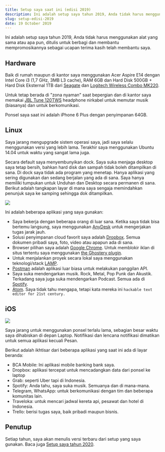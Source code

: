 ```yaml
---
title: Setup saya saat ini (edisi 2019)
description: Ini adalah setup saya tahun 2019, Anda tidak harus menggunakan alat yang sama atau apa pun, ditulis untuk berbagi dan membantu mempromosikannya sebagai ucapan terima kasih telah membantu saya.
slug: setup-edisi-2019
date: 19 October 2019
---
```


Ini adalah setup saya tahun 2019, Anda tidak harus menggunakan alat yang sama atau apa pun, ditulis untuk berbagi dan membantu mempromosikannya sebagai ucapan terima kasih telah membantu saya.

## Hardware

Baik di rumah maupun di kantor saya menggunakan Acer Aspire E14 dengan Intel Core i3 (1,7 GHz, 3MB L3 cache), RAM 6GB dan Hard Disk 500GB + Hard Disk Eksternal 1TB dari [Seagate](https://www.tokopedia.com/shopit-1/seagate-backup-plus-slim-usb-3-0-1tb-sthn1000400-black) dan [Logitech Wireless Combo MK220](https://www.logitech.com/id-id/product/wireless-combo-mk220).

Untuk tetap berada di "zona nyaman" saat bepergian dan di kantor saya memakai [JBL Tune 120TWS](https://id.jbl.com/headphones-wireless/JBL+TUNE120TWS.html) headphone nirkabel untuk memutar musik (biasanya) dan untuk berkomunikasi.

Ponsel saya saat ini adalah iPhone 6 Plus dengan penyimpanan 64GB.

## Linux

Saya jarang mengupgrade sistem operasi saya, jadi saya selalu menggunakan versi yang lebih lama. Terakhir saya menggunakan Ubuntu 14.04 untuk waktu yang sangat lama juga.

Secara default saya menyembunyikan dock. Saya suka menjaga desktop saya tetap bersih, bahkan hard disk dan sampah tidak boleh ditampilkan di sana. Di dock saya tidak ada program yang menetap. Hanya aplikasi yang sering digunakan dan sedang berjalan yang ada di sana. Saya hanya memiliki tumpukan untuk Unduhan dan Desktop secara permanen di sana. Berikut adalah tangkapan layar di mana saya sengaja memindahkan penunjuk saya ke samping sehingga dok ditampilkan.

![](/journal/setup-edisi-2019/dock.png)

Ini adalah beberapa aplikasi yang saya gunakan:

- Saya bekerja dengan beberapa orang di luar sana. Ketika saya tidak bisa bertemu langsung, saya menggunakan [AnyDesk](anydesk.com) untuk mengerjakan tugas jarak jauh.
- Solusi penyimpanan cloud favorit saya adalah [Dropbox](https://www.dropbox.com). Semua dokumen pribadi saya, foto, video atau apapun ada di sana.
- Browser pilihan saya adalah [Google Chrome](https://www.google.com/chrome). Untuk memblokir iklan di situs tertentu saya menggunakan [the Ghostery plugin](https://www.ghostery.com).
- Untuk menjalankan proyek secara lokal saya menggunakan teknologi/stack [LAMP](<https://en.wikipedia.org/wiki/LAMP_(software_bundle)>).
- [Postman](https://www.postman.com) adalah aplikasi luar biasa untuk melakukan panggilan API.
- Saya suka mendengarkan musik. Rock, Metal, Pop Punk dan Akustik. Terkadang saya juga suka mendengarkan Podcast. Semua ada di [Spotify](https://www.spotify.com).
- [Atom](https://atom.io). Saya tidak tahu mengapa, tetapi kata mereka ini `hackable text editor for 21st century.`

## iOS

![](/journal/setup-edisi-2019/ios.png)

Saya jarang untuk menggunakan ponsel terlalu lama, sebagian besar waktu saya dihabiskan di depan Laptop. Notifikasi dan lencana notifikasi dimatikan untuk semua aplikasi kecuali Pesan.

Berikut adalah ikhtisar dari beberapa aplikasi yang saat ini ada di layar beranda:

- BCA Mobile: Ini aplikasi mobile banking bank saya.
- Dropbox: aplikasi tercepat untuk mencadangkan data dari ponsel ke laptop
- Grab: seperti Uber tapi di Indonesia.
- Spotify: Anda tahu, saya suka musik. Semuanya dan di mana-mana.
- Telegram, WhatsApp: untuk berkomunikasi dengan tim dan beberapa komunitas lain.
- Traveloka: untuk mencari jadwal kereta api, pesawat dan hotel di Indonesia.
- Trello: berisi tugas saya, baik pribadi maupun bisnis.

## Penutup

Setiap tahun, saya akan menulis versi terbaru dari setup yang saya gunakan. Baca juga [Setup saya tahun 2020](/journal/setup-edisi-2020).
